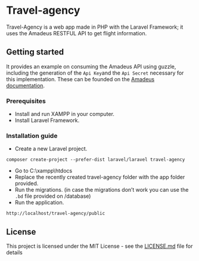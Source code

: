 # Travel-agency
Travel-Agency is a web app made in PHP with the Laravel Framework; it uses the Amadeus RESTFUL API to get flight information.

## Getting started
It provides an example on consuming the Amadeus API using guzzle, including the generation of the ```Api Key```and the ```Api Secret``` necessary for this implementation. These can be founded on the [Amadeus documentation](https://developers.amadeus.com/quick-start-guide/category?id=77&durl=335&parentId=NaN).

### Prerequisites
* Install and run XAMPP in your computer.
* Install Laravel Framework.

### Installation guide
* Create a new Laravel project.
```
composer create-project --prefer-dist laravel/laravel travel-agency
```
* Go to C:\xampp\htdocs
* Replace the recently created travel-agency folder with the app folder provided. 
* Run the migrations. (in case the migrations don’t work you can use the ```.bd``` file provided on /database)
* Run the application.
```
http://localhost/travel-agency/public
```
## License

This project is licensed under the MIT License - see the [LICENSE.md](LICENSE.md) file for details
